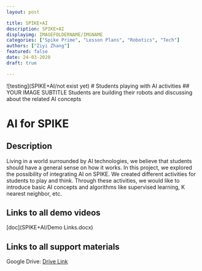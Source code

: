 ```yaml
---
layout: post

title: SPIKE+AI
description: SPIKE+AI
displayimg: IMAGEFOLDERNAME/IMGNAME
categories: ["Spike Prime", "Lesson Plans", "Robotics", "Tech"]
authors: ["Ziyi Zhang"]
featured: false
date: 24-03-2020
draft: true

---
```

<div class="image_text_overlay" markdown="1">
![testing](SPIKE+AI/not exist yet)
# Students playing with AI activities
## YOUR IMAGE SUBTITLE
Students are building their robots and discussing about the related AI concepts
</div>

# AI for SPIKE
## Description
<!--FREE WRITE lets you write any markdown you want (include images, lists, titles, code,etc)
               If something doesn't look how you expect on the page, try adding a linebreak after it--------------------->
<div class="free_write" markdown="1">
Living in a world surrounded by AI technologies, we believe that students should have a general sense on how it works. In this project, we explored the possibility of integrating AI on SPIKE. We created different activities for students to play and think. Through these activities, we would like to introduce basic AI concepts and algorithms like supervised learning, K nearest neighbor, etc.
</div>

<!--document creates a grid of documentss--------------------->
## Links to all demo videos
<div class="document" markdown="1">
[doc](SPIKE+AI/Demo Links.docx)
<!-- insert as many links here as you want to dynamically create a grid of pdfs-->
</div>

## Links to all support materials
Google Drive: [Drive Link](https://drive.google.com/drive/folders/1LgktIDD6_xOmkDAtCi7NtupXIxNM2JPZ?usp=sharing)
